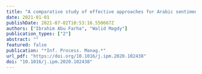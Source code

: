 ```yaml
---
title: "A comparative study of effective approaches for Arabic sentiment analysis"
date: 2021-01-01
publishDate: 2021-07-02T10:53:16.550667Z
authors: ["Ibrahim Abu Farha", "Walid Magdy"]
publication_types: ["2"]
abstract: ""
featured: false
publication: "*Inf. Process. Manag.*"
url_pdf: "https://doi.org/10.1016/j.ipm.2020.102438"
doi: "10.1016/j.ipm.2020.102438"
---
```


